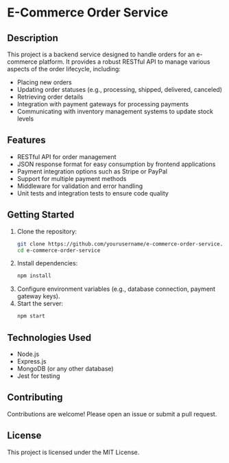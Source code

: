# E-Commerce Order Service

## Description
This project is a backend service designed to handle orders for an e-commerce platform. It provides a robust RESTful API to manage various aspects of the order lifecycle, including:

- Placing new orders
- Updating order statuses (e.g., processing, shipped, delivered, canceled)
- Retrieving order details
- Integration with payment gateways for processing payments
- Communicating with inventory management systems to update stock levels

## Features
- RESTful API for order management
- JSON response format for easy consumption by frontend applications
- Payment integration options such as Stripe or PayPal
- Support for multiple payment methods
- Middleware for validation and error handling
- Unit tests and integration tests to ensure code quality

## Getting Started
1. Clone the repository:
   ```bash
   git clone https://github.com/yourusername/e-commerce-order-service.git
   cd e-commerce-order-service
   ```
2. Install dependencies:
   ```bash
   npm install
   ```
3. Configure environment variables (e.g., database connection, payment gateway keys).
4. Start the server:
   ```bash
   npm start
   ```

## Technologies Used
- Node.js
- Express.js
- MongoDB (or any other database)
- Jest for testing

## Contributing
Contributions are welcome! Please open an issue or submit a pull request.

## License
This project is licensed under the MIT License.
